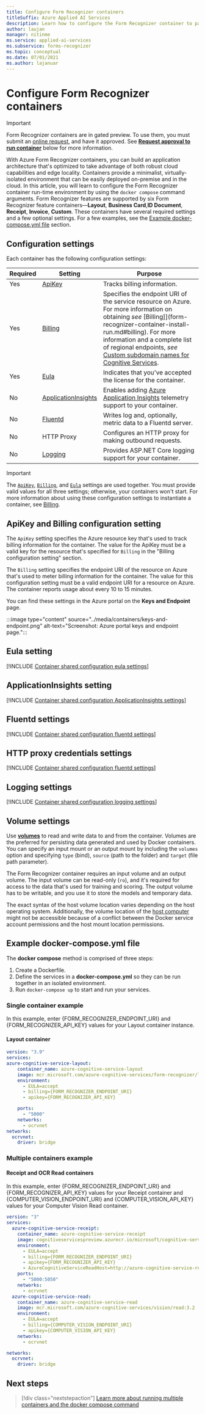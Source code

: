 ```yaml
---
title: Configure Form Recognizer containers
titleSuffix: Azure Applied AI Services
description: Learn how to configure the Form Recognizer container to parse form and table data.
author: laujan
manager: nitinme
ms.service: applied-ai-services
ms.subservice: forms-recognizer
ms.topic: conceptual
ms.date: 07/01/2021
ms.author: lajanuar
---
```

# Configure Form Recognizer containers

> [!IMPORTANT]
>
> Form Recognizer containers are in gated preview. To use them, you must submit an [online request](https://customervoice.microsoft.com/Pages/ResponsePage.aspx?id=v4j5cvGGr0GRqy180BHbR7en2Ais5pxKtso_Pz4b1_xUNlpBU1lFSjJUMFhKNzVHUUVLN1NIOEZETiQlQCN0PWcu), and have it approved. See [**Request approval to run container**](form-recognizer-container-install-run.md#request-approval-to-run-the-container) below for more information.

With Azure Form Recognizer containers, you can build an application architecture that's optimized to take advantage of both robust cloud capabilities and edge locality. Containers provide a minimalist, virtually-isolated environment that can be easily deployed on-premise and in the cloud. In this article, you will learn to configure the Form Recognizer container run-time environment by using the `docker compose` command arguments. Form Recognizer features are supported by six Form Recognizer feature containers—**Layout**, **Business Card**,**ID Document**,  **Receipt**, **Invoice**, **Custom**. These containers have several required settings and a few optional settings. For a few examples, see the [Example docker-compose.yml file](#example-docker-composeyml-file) section.

## Configuration settings

Each container has the following configuration settings:

|Required|Setting|Purpose|
|--|--|--|
|Yes|[ApiKey](#apikey-and-billing-configuration-setting)|Tracks billing information.|
|Yes|[Billing](#apikey-and-billing-configuration-setting)|Specifies the endpoint URI of the service resource on Azure. For more information on obtaining _see_ [Billing]](form-recognizer-container-install-run.md#billing). For more information and a complete list of regional endpoints, _see_ [Custom subdomain names for Cognitive Services](../../cognitive-services-custom-subdomains.md).|
|Yes|[Eula](#eula-setting)| Indicates that you've accepted the license for the container.|
|No|[ApplicationInsights](#applicationinsights-setting)|Enables adding [Azure Application Insights](/azure/application-insights) telemetry support to your container.|
|No|[Fluentd](#fluentd-settings)|Writes log and, optionally, metric data to a Fluentd server.|
|No|HTTP Proxy|Configures an HTTP proxy for making outbound requests.|
|No|[Logging](#logging-settings)|Provides ASP.NET Core logging support for your container. |

> [!IMPORTANT]
> The [`ApiKey`](#apikey-and-billing-configuration-setting), [`Billing`](#apikey-and-billing-configuration-setting), and [`Eula`](#eula-setting) settings are used together. You must provide valid values for all three settings; otherwise, your containers won't start. For more information about using these configuration settings to instantiate a container, see [Billing](form-recognizer-container-install-run.md#billing).

## ApiKey and Billing configuration setting

The `ApiKey` setting specifies the Azure resource key that's used to track billing information for the container. The value for the ApiKey must be a valid key for the resource that's specified for `Billing` in the "Billing configuration setting" section.

The `Billing` setting specifies the endpoint URI of the resource on Azure that's used to meter billing information for the container. The value for this configuration setting must be a valid endpoint URI for a resource on Azure. The container reports usage about every 10 to 15 minutes.

 You can find these settings in the Azure portal on the **Keys and Endpoint** page.

   :::image type="content" source="../media/containers/keys-and-endpoint.png" alt-text="Screenshot: Azure portal keys and endpoint page.":::

## Eula setting

[!INCLUDE [Container shared configuration eula settings](../../../../includes/cognitive-services-containers-configuration-shared-settings-eula.md)]

## ApplicationInsights setting

[!INCLUDE [Container shared configuration ApplicationInsights settings](../../../../includes/cognitive-services-containers-configuration-shared-settings-application-insights.md)]

## Fluentd settings

[!INCLUDE [Container shared configuration fluentd settings](../../../../includes/cognitive-services-containers-configuration-shared-settings-fluentd.md)]

## HTTP proxy credentials settings

[!INCLUDE [Container shared configuration fluentd settings](../../../../includes/cognitive-services-containers-configuration-shared-settings-http-proxy.md)]

## Logging settings

[!INCLUDE [Container shared configuration logging settings](../../../../includes/cognitive-services-containers-configuration-shared-settings-logging.md)]

## Volume settings

Use [**volumes**](https://docs.docker.com/storage/volumes/) to read and write data to and from the container. Volumes are the preferred for persisting data generated and used by Docker containers. You can specify an input mount or an output mount by including the `volumes` option and specifying `type` (bind), `source` (path to the folder) and `target` (file path parameter).

The Form Recognizer container requires an input volume and an output volume. The input volume can be read-only (`ro`), and it's required for access to the data that's used for training and scoring. The output volume has to be writable, and you use it to store the models and temporary data.

The exact syntax of the host volume location varies depending on the host operating system. Additionally, the volume location of the [host computer](form-recognizer-container-install-run.md#host-computer-requirements) might not be accessible because of a conflict between the Docker service account permissions and the host mount location permissions.

## Example docker-compose.yml file

The **docker compose** method is comprised of three steps:

 1. Create a Dockerfile.
 1. Define the services in a **docker-compose.yml** so they can be run together in an isolated environment.
 1. Run `docker-compose up` to start and run your services.

### Single container example

In this example, enter {FORM_RECOGNIZER_ENDPOINT_URI} and {FORM_RECOGNIZER_API_KEY} values for your Layout container instance.

#### **Layout container**

```yml
version: "3.9"
services:
azure-cognitive-service-layout:
    container_name: azure-cognitive-service-layout
    image: mcr.microsoft.com/azure-cognitive-services/form-recognizer/layout
    environment:
      - EULA=accept
      - billing={FORM_RECOGNIZER_ENDPOINT_URI}
      - apikey={FORM_RECOGNIZER_API_KEY}

    ports:
      - "5000"
    networks:
      - ocrvnet
networks:
  ocrvnet:
    driver: bridge
```

### Multiple containers example

#### **Receipt and OCR Read containers**

In this example, enter {FORM_RECOGNIZER_ENDPOINT_URI} and {FORM_RECOGNIZER_API_KEY} values for your Receipt container and {COMPUTER_VISION_ENDPOINT_URI} and {COMPUTER_VISION_API_KEY} values for your Computer Vision Read container.

```yml
version: "3"
services:
  azure-cognitive-service-receipt:
    container_name: azure-cognitive-service-receipt
    image: cognitiveservicespreview.azurecr.io/microsoft/cognitive-services-form-recognizer-receipt:2.1
    environment:
      - EULA=accept 
      - billing={FORM_RECOGNIZER_ENDPOINT_URI}
      - apikey={FORM_RECOGNIZER_API_KEY}
      - AzureCognitiveServiceReadHost=http://azure-cognitive-service-read:5000
    ports:
      - "5000:5050"
    networks:
      - ocrvnet
  azure-cognitive-service-read:
    container_name: azure-cognitive-service-read
    image: mcr.microsoft.com/azure-cognitive-services/vision/read:3.2
    environment:
      - EULA=accept 
      - billing={COMPUTER_VISION_ENDPOINT_URI}
      - apikey={COMPUTER_VISION_API_KEY}
    networks:
      - ocrvnet

networks:
  ocrvnet:
    driver: bridge
```

## Next steps

> [!div class="nextstepaction"]
> [Learn more about running multiple containers and the docker compose command](form-recognizer-container-install-run.md)
